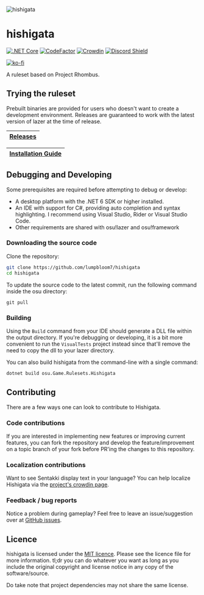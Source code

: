 ![hishigata](assets/logo.png)

# hishigata

[![.NET Core](https://github.com/LumpBloom7/hishigata/workflows/.NET%20Core/badge.svg)](https://github.com/LumpBloom7/hishigata/actions?query=workflow%3A%22.NET+Core%22)
[![CodeFactor](https://www.codefactor.io/repository/github/lumpbloom7/hishigata/badge)](https://www.codefactor.io/repository/github/lumpbloom7/hishigata)
[![Crowdin](https://badges.crowdin.net/hishigata/localized.svg)](https://crowdin.com/project/hishigata)
[![Discord Shield](https://discordapp.com/api/guilds/700619421466624050/widget.png?style=shield)](https://discord.gg/CQPNADu)

[![ko-fi](https://www.ko-fi.com/img/githubbutton_sm.svg)](https://ko-fi.com/E1E01N56M)

A ruleset based on Project Rhombus.

## Trying the ruleset

Prebuilt binaries are provided for users who doesn't want to create a development environment. Releases are guaranteed to work with the latest version of lazer at the time of release.

| [Releases](https://github.com/lumpbloom7/hishigata/releases/) |
| ------------------------------------------------------------- |

| [Installation Guide](https://github.com/LumpBloom7/sentakki/wiki/Ruleset-installation-guide) |
| -------------------------------------------------------------------------------------------- |

## Debugging and Developing

Some prerequisites are required before attempting to debug or develop:

* A desktop platform with the .NET 6 SDK or higher installed.
* An IDE with support for C#, providing auto completion and syntax highlighting. I recommend using Visual Studio, Rider or Visual Studio Code.
* Other requirements are shared with osu!lazer and osu!framework

### Downloading the source code

Clone the repository:

```sh
git clone https://github.com/lumpbloom7/hishigata
cd hishigata
```

To update the source code to the latest commit, run the following command inside the osu directory:

```she
git pull
```

### Building

Using the `Build` command from your IDE should generate a DLL file within the output directory. If you're debugging or developing, it is a bit more convenient to run the `VisualTests` project instead since that'll remove the need to copy the dll to your lazer directory.

You can also build hishigata from the command-line with a single command:

```sh
dotnet build osu.Game.Rulesets.Hishigata
```

## Contributing

There are a few ways one can look to contribute to Hishigata.

### Code contributions

If you are interested in implementing new features or improving current features, you can fork the repository and develop the feature/improvement on a topic branch of your fork before PR'ing the changes to this repository.

### Localization contributions

Want to see Sentakki display text in your language? You can help localize Hishigata via the [project's crowdin page](https://crowdin.com/project/hishigata).

### Feedback / bug reports

Notice a problem during gameplay? Feel free to leave an issue/suggestion over at [GitHub issues](https://github.com/LumpBloom7/hishigata/issues).


## Licence

hishigata is licensed under the [MIT licence](https://opensource.org/licenses/MIT). Please see the licence file for more information. tl;dr you can do whatever you want as long as you include the original copyright and license notice in any copy of the software/source.

Do take note that project dependencies may not share the same license.
